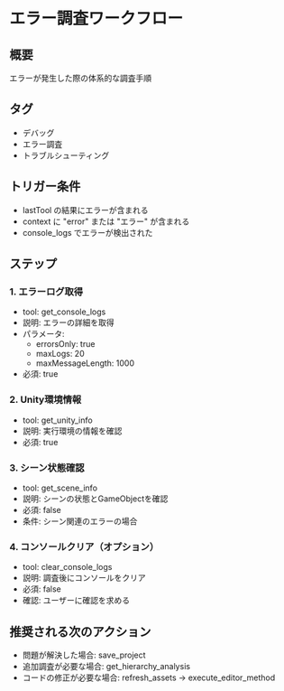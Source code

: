 # エラー調査ワークフロー

## 概要
エラーが発生した際の体系的な調査手順

## タグ
- デバッグ
- エラー調査
- トラブルシューティング

## トリガー条件
- lastTool の結果にエラーが含まれる
- context に "error" または "エラー" が含まれる
- console_logs でエラーが検出された

## ステップ

### 1. エラーログ取得
- tool: get_console_logs
- 説明: エラーの詳細を取得
- パラメータ:
  - errorsOnly: true
  - maxLogs: 20
  - maxMessageLength: 1000
- 必須: true

### 2. Unity環境情報
- tool: get_unity_info
- 説明: 実行環境の情報を確認
- 必須: true

### 3. シーン状態確認
- tool: get_scene_info
- 説明: シーンの状態とGameObjectを確認
- 必須: false
- 条件: シーン関連のエラーの場合

### 4. コンソールクリア（オプション）
- tool: clear_console_logs
- 説明: 調査後にコンソールをクリア
- 必須: false
- 確認: ユーザーに確認を求める

## 推奨される次のアクション
- 問題が解決した場合: save_project
- 追加調査が必要な場合: get_hierarchy_analysis
- コードの修正が必要な場合: refresh_assets → execute_editor_method